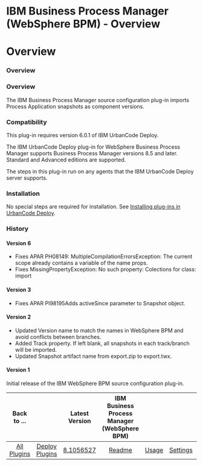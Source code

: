 
IBM Business Process Manager (WebSphere BPM) - Overview
=======================================================

# Overview


### Overview




### Overview


The IBM Business Process Manager source configuration plug-in imports Process Application snapshots as component versions.


### Compatibility


This plug-in requires version 6.0.1 of IBM UrbanCode Deploy.

The IBM UrbanCode Deploy plug-in for WebSphere Business Process Manager supports Business Process Manager versions 8.5 and later. Standard and Advanced editions are supported.

The steps in this plug-in run on any agents that the IBM UrbanCode Deploy server supports.


### Installation


No special steps are required for installation. See [Installing plug-ins in UrbanCode Deploy](https://www.urbancode.com/resource/installing-plug-ins-in-urbancode-products/ "Installing plug-ins in UrbanCode Deploy").


### History

#### Version 6

* Fixes APAR PH08149: MultipleCompilationErrorsException: The current scope already contains a variable of the name props.
* Fixes MissingPropertyException: No such property: Colections for class: import

#### Version 3

* Fixes APAR PI98195Adds activeSince parameter to Snapshot object.

#### Version 2

* Updated Version name to match the names in WebSphere BPM and avoid conflicts between branches.
* Added Track property. If left blank, all snapshots in each track/branch will be imported.
* Updated Snapshot artifact name from export.zip to export.twx.

#### Version 1

Initial release of the IBM WebSphere BPM source configuration plug-in.


|Back to ...||Latest Version|IBM Business Process Manager (WebSphere BPM) ||||
| :---: | :---: | :---: | :---: | :---: | :---: | :---: |
|[All Plugins](../../index.md)|[Deploy Plugins](../README.md)|[8.1056527](https://raw.githubusercontent.com/UrbanCode/IBM-UCD-PLUGINS/main/files/WebSphereBPMSourceConfig/WebSphereBPMSourceConfig-8.1056527.zip)|[Readme](README.md)|[Usage](usage.md)|[Settings](settings.md)|[Downloads](downloads.md)|

